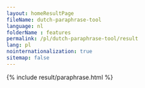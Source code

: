 ```yaml
---
layout: homeResultPage
fileName: dutch-paraphrase-tool
language: nl
folderName : features
permalink: /pl/dutch-paraphrase-tool/result
lang: pl
nointernationalization: true
sitemap: false
---
```

{% include result/paraphrase.html %}

<script src="/js/result/paraprashing.js" data-foldername="{{page.folderName}}" data-lang="{{page.lang}}"></script>